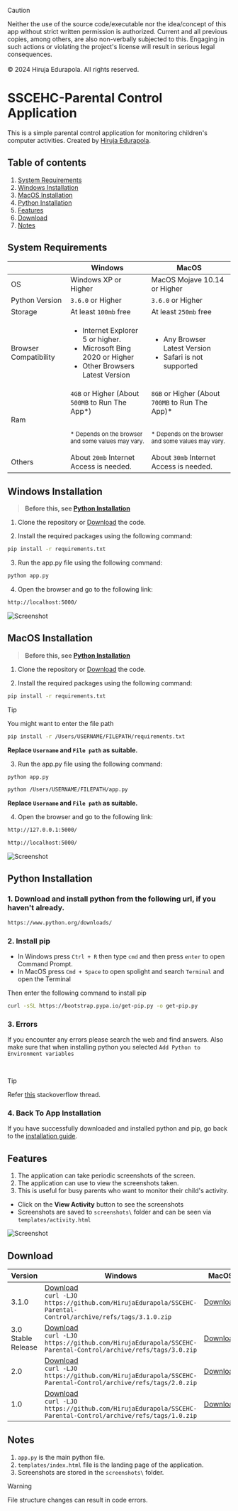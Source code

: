 > [!CAUTION]
> Neither the use of the source code/executable nor the idea/concept of this app without strict written permission is authorized. Current and all previous copies, among others, are also non-verbally subjected to this. Engaging in such actions or violating the project's license will result in serious legal consequences. <br><br> &COPY; 2024 Hiruja Edurapola. All rights reserved.

# SSCEHC-Parental Control Application
This is a simple parental control application for monitoring children's computer activities. Created by [Hiruja Edurapola](https://hirujaedurapola.com).

## Table of contents
1. [System Requirements](#system-requirements)
3. [Windows Installation](#windows-installation)
4. [MacOS Installation](#macos-installation)
5. [Python Installation](#python-installation)
2. [Features](#features)
6. [Download](#download)
6. [Notes](#notes)


## System Requirements
|  | Windows | MacOS |
| ----------- | ----------- | -----------  |
| OS | Windows XP or Higher | MacOS Mojave 10.14 or Higher|
| Python Version | `3.6.0` or Higher |  `3.6.0` or Higher |
| Storage | At least `100mb` free |  At least `250mb` free |
| Browser Compatibility  | <ul><li>Internet Explorer 5 or higher.</li><li>Microsoft Bing 2020 or Higher</li><li>Other Browsers Latest Version</li></ul> |  <ul><li>Any Browser Latest Version</li><li>Safari is not supported</li></ul> |
| Ram | `4GB` or Higher (About `500MB` to Run The App*) <br> <br> <p style="font-size: small;">* Depends on the browser and some values may vary. </p>|  `8GB` or Higher (About `700MB` to Run The App)* <br> <br> <p style="font-size: small;">* Depends on the browser and some values may vary. </p> |
| Others | About `20mb` Internet Access is needed. |  About `30mb` Internet Access is needed. |


## Windows Installation
>**Before this, see [Python Installation](#python-installation)**
1. Clone the repository or [Download](#download) the code.

2. Install the required packages using the following command:
```bash
pip install -r requirements.txt
```
3. Run the app.py file using the following command:
```bash
python app.py
```
4. Open the browser and go to the following link:
```bash
http://localhost:5000/
```

![Screenshot](dataIMG.png)

## MacOS Installation
>**Before this, see [Python Installation](#python-installation)**
1. Clone the repository or [Download](#download) the code.

2. Install the required packages using the following command:

```bash
pip install -r requirements.txt
```

> [!TIP]
> You might want to enter the file path

```bash
pip install -r /Users/USERNAME/FILEPATH/requirements.txt
```
**Replace `Username` and `File path`  as suitable.**

3. Run the app.py file using the following command:
```bash
python app.py
```
```bash
python /Users/USERNAME/FILEPATH/app.py
```
**Replace `Username` and `File path`  as suitable.**

4. Open the browser and go to the following link:
```bash
http://127.0.0.1:5000/
```
```bash
http://localhost:5000/
```

![Screenshot](dataIMG.png)

## Python Installation

### 1. Download and install python from the following url, if you haven't already.
```bash
https://www.python.org/downloads/
```
###  2. Install pip 

- In Windows press `Ctrl + R` then type `cmd` and then press `enter` to open Command Prompt.
- In MacOS press `Cmd + Space` to open spolight and search `Terminal` and open the Terminal

Then enter the following command to install pip

```bash
curl -sSL https://bootstrap.pypa.io/get-pip.py -o get-pip.py
```

### 3. Errors
If you encounter any errors please search the web and find answers. Also make sure that when installing python you selected `Add Python to Environment variables `

<br>

> [!TIP]
> Refer [this](https://stackoverflow.com/questions/17953124/python-is-not-recognized-as-an-internal-or-external-command) stackoverflow thread.

### 4. Back To App Installation
If you have successfully downloaded and installed python and pip, go back to the [installation guide](#windows-installation).


## Features
1. The application can take periodic screenshots of the screen.
2. The application can use to view the screenshots taken.
3. This is useful for busy parents who want to monitor their child's activity.
- Click on the **View Activity** button to see the screenshots
- Screenshots are saved to `screenshots\` folder and can be seen via `templates/activity.html`

![Screenshot](datImage.png)

## Download

| Version | Windows | MacOS |
| ---------- | ---------- | --------- |
| 3.1.0 | [Download](https://github.com/HirujaEdurapola/SSCEHC-Parental-Control/archive/refs/tags/3.1.0.zip) <br> ```curl -LJO https://github.com/HirujaEdurapola/SSCEHC-Parental-Control/archive/refs/tags/3.1.0.zip``` | [Download](https://github.com/HirujaEdurapola/SSCEHC-Parental-Control/archive/refs/tags/3.1.0.zip) |
| 3.0 Stable Release | [Download](https://github.com/HirujaEdurapola/SSCEHC-Parental-Control/archive/refs/tags/3.0.zip) <br> ```curl -LJO https://github.com/HirujaEdurapola/SSCEHC-Parental-Control/archive/refs/tags/3.0.zip``` | [Download](https://github.com/HirujaEdurapola/SSCEHC-Parental-Control/archive/refs/tags/3.0.zip) |
| 2.0 | [Download](https://github.com/HirujaEdurapola/SSCEHC-Parental-Control/archive/refs/tags/2.0.zip) <br> ```curl -LJO https://github.com/HirujaEdurapola/SSCEHC-Parental-Control/archive/refs/tags/2.0.zip``` | [Download](https://github.com/HirujaEdurapola/SSCEHC-Parental-Control/archive/refs/tags/2.0.zip) |
| 1.0 | [Download](https://github.com/HirujaEdurapola/SSCEHC-Parental-Control/archive/refs/tags/1.0.zip) <br> ```curl -LJO https://github.com/HirujaEdurapola/SSCEHC-Parental-Control/archive/refs/tags/1.0.zip``` | [Download](https://github.com/HirujaEdurapola/SSCEHC-Parental-Control/archive/refs/tags/1.0.zip) |


## Notes
1. `app.py` is the main python file.
2. `templates/index.html` file is the landing page of the application.
3. Screenshots are stored in the `screenshots\` folder.
> [!WARNING]
> File structure changes can result in code errors.


